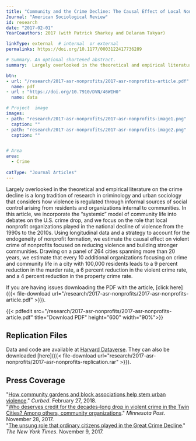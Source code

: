 ```yaml
---
title: "Community and the Crime Decline: The Causal Effect of Local Nonprofits on Violent Crime"
Journal: "American Sociological Review"
id: research
date: "2017-02-01"
YearCoauthors: 2017 (with Patrick Sharkey and Delaram Takyar)

linkType: external  # internal  or external
permalinks: https://doi.org/10.1177/0003122417736289

# Summary. An optional shortened abstract.
summary:  Largely overlooked in the theoretical and empirical literature on the crime decline is a long tradition of research in criminology and urban sociology that considers how violence is regulated through informal sources of social control arising from residents and organizations internal to communities. In this article, we incorporate the “systemic” model of community life into debates on the U.S. crime drop, and we focus on the role that local nonprofit organizations played in the national decline of violence from the 1990s to the 2010s. Using longitudinal data and a strategy to account for the endogeneity of nonprofit formation, we estimate the causal effect on violent crime of nonprofits focused on reducing violence and building stronger communities. Drawing on a panel of 264 cities spanning more than 20 years, we estimate that every 10 additional organizations focusing on crime and community life in a city with 100,000 residents leads to a 9 percent reduction in the murder rate, a 6 percent reduction in the violent crime rate, and a 4 percent reduction in the property crime rate.

btn:
- url: "/research/2017-asr-nonprofits/2017-asr-nonprofits-article.pdf"
  name: pdf
- url : "https://doi.org/10.7910/DVN/46WIH0"
  name: data 

# Project  image 
images:
- path: "research/2017-asr-nonprofits/2017-asr-nonprofits-image1.png"
  caption: ""
- path: "research/2017-asr-nonprofits/2017-asr-nonprofits-image2.png"
  caption: ""  


# Area
area: 
  - Crime
  
catType: "Journal Articles"
---
```

Largely overlooked in the theoretical and empirical literature on the crime decline is a long tradition of research in criminology and urban sociology that considers how violence is regulated through informal sources of social control arising from residents and organizations internal to communities. In this article, we incorporate the “systemic” model of community life into debates on the U.S. crime drop, and we focus on the role that local nonprofit organizations played in the national decline of violence from the 1990s to the 2010s. Using longitudinal data and a strategy to account for the endogeneity of nonprofit formation, we estimate the causal effect on violent crime of nonprofits focused on reducing violence and building stronger communities. Drawing on a panel of 264 cities spanning more than 20 years, we estimate that every 10 additional organizations focusing on crime and community life in a city with 100,000 residents leads to a 9 percent reduction in the murder rate, a 6 percent reduction in the violent crime rate, and a 4 percent reduction in the property crime rate.

If you are having issues downloading the PDF with the article, [click here]({{< file-download url="/research/2017-asr-nonprofits/2017-asr-nonprofits-article.pdf" >}}).

{{< pdfedit src="/research/2017-asr-nonprofits/2017-asr-nonprofits-article.pdf" title="Download PDF" height="600" width="90%">}}

## Replication Files

Data and code are available at [Harvard Dataverse](https://doi.org/10.7910/DVN/46WIH0). They can also be downloaded [here]({{< file-download url="research/2017-asr-nonprofits/2017-asr-nonprofits-replication.rar" >}}).

## Press Coverage

"[How community gardens and block associations help stem urban violence](https://www.curbed.com/2018/2/27/17058094/chicago-crime-neighborhood-group-community)." *Curbed*. February 27, 2018.   
"[Who deserves credit for the decades-long drop in violent crime in the Twin Cities? Among others, community organizations](https://www.minnpost.com/politics-policy/2017/11/who-deserves-credit-decades-long-drop-violent-crime-twin-cities-among-others/)." *Minnesota Post*. November 28, 2017.  
"[The unsung role that ordinary citizens played in the Great Crime Decline](https://www.nytimes.com/2017/11/09/upshot/the-unsung-role-that-ordinary-citizens-played-in-the-great-crime-decline.html)." *The New York Times*. November 9, 2017.
